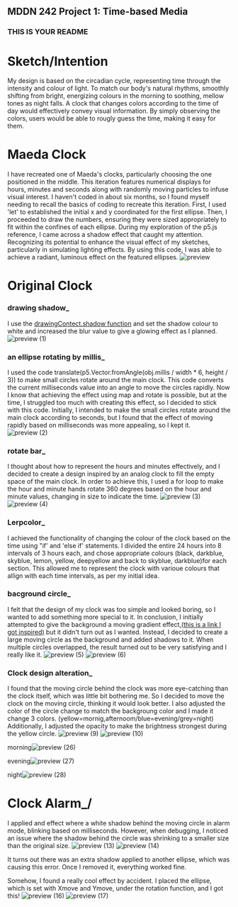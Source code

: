 ## MDDN 242 Project 1: Time-based Media  

### THIS IS YOUR README

# Sketch/Intention

My design is based on the circadian cycle, representing time through the intensity and colour of light. To match our body's natural rhythms, smoothly shifting from bright, energizing colours in the morning to soothing, mellow tones as night falls.
A clock that changes colors according to the time of day would effectively convey visual information. By simply observing the colors, users would be able to rougly guess the time, making it easy for them. 

# Maeda Clock

I have recreated one of Maeda's clocks, particularly choosing the one positioned in the middle. This iteration features numerical displays for hours, minutes and seconds along with randomly moving particles to infuse visual interest.
I haven't coded in about six months, so I found myself needing to recall the basics of coding to recreate this iteration. First, I used 'let' to established the initial x and y coordinated for the first ellipse. Then, I proceeded to draw the numbers, ensuring they were sized appropriately to fit within the confines of each ellipse.
During my exploration of the p5.js reference, I came across a shadow effect that caught my attention. Recognizing its potential to enhance the visual effect of my sketches, particularly in simulating lighting effects. By using this code, I was able to achieve a radiant, luminous effect on the featured ellipses.
![preview](https://github.com/23-2-DSDN242/time-based-media-lucycocoa/assets/140350024/47a69aee-3cdb-4b00-b29b-eeaea655fcf0)



# Original Clock

### drawing shadow_
I use the [drawingContect.shadow function](https://p5js.org/reference/#/p5/drawingContext) and set the shadow colour to white and increased the blur value to give a glowing effect as I planned.
![preview (1)](https://github.com/23-2-DSDN242/time-based-media-lucycocoa/assets/140350024/1630d5dd-f945-41ae-8bad-587b3cfd8583)



### an ellipse rotating by millis_
I used the code translate(p5.Vector.fromAngle(obj.millis / width * 6, height / 3)) to make small circles rotate around the main clock. This code converts the current milliseconds value into an angle to move the circles rapidly. Now I know that achieving the effect using map and rotate is possible, but at the time, I struggled too much with creating this effect, so I decided to stick with this code. Initially, I intended to make the small circles rotate around the main clock according to seconds, but I found that the effect of moving rapidly based on milliseconds was more appealing, so I kept it.
![preview (2)](https://github.com/23-2-DSDN242/time-based-media-lucycocoa/assets/140350024/ad086873-c937-42dd-937e-b899afe36de2)

### rotate bar_
I thought about how to represent the hours and minutes effectively, and I decided to create a design inspired by an analog clock to fill the empty space of the main clock. In order to achieve this, I used a for loop to make the hour and minute hands rotate 360 degrees based on the hour and minute values, changing in size to indicate the time.
![preview (3)](https://github.com/23-2-DSDN242/time-based-media-lucycocoa/assets/140350024/0d40e7d8-aa2e-4165-9ee8-1532dac46800)
![preview (4)](https://github.com/23-2-DSDN242/time-based-media-lucycocoa/assets/140350024/774e86f0-c862-479c-ac10-3b56bcf5adec)


### Lerpcolor_
I achieved the functionality of changing the colour of the clock based on the time using "if' and 'else if' statements. I divided the entire 24 hours into 8 intervals of 3 hours each, and chose appropriate colours (black, darkblue, skyblue, lemon, yellow, deepyellow and back to skyblue, darkblue)for each section. This allowed me to represent the clock with varioue colours that allign with each time intervals, as per my initial idea.

### bacground circle_
I felt that the design of my clock was too simple and looked boring, so I wanted to add something more special to it. In conclusion, I initially attempted to give the background a moving gradient effect,[(this is a link I got inspired)](https://www.youtube.com/watch?v=D6EiRSRhsbQ) but it didn't turn out as I wanted. Instead, I decided to create a large moving circle as the background and added shadows to it. When multiple circles overlapped, the result turned out to be very satisfying and I really like it.
![preview (5)](https://github.com/23-2-DSDN242/time-based-media-lucycocoa/assets/140350024/38d644c0-9522-4889-83c2-7cef65ec82ab)
![preview (6)](https://github.com/23-2-DSDN242/time-based-media-lucycocoa/assets/140350024/39fbff8e-31b0-4f32-a7ad-07ccf1ea4692)



### Clock design alteration_
I found that the moving circle behind the clock was more eye-catching than the clock itself, which was little bit bothering me. So I decided to move the clock on the moving circle, thinking it would look better. I also adjusted the color of the circle change to match the backgroung color and I made it change 3 colors. (yellow=mornig,afternoom/blue=evening/grey=night) Additionally, I adjusted the opacity to make the brightness strongest during the yellow circle.
![preview (9)](https://github.com/23-2-DSDN242/time-based-media-lucycocoa/assets/140350024/936c0017-51f6-4a70-91a6-1a176f493566)
![preview (10)](https://github.com/23-2-DSDN242/time-based-media-lucycocoa/assets/140350024/f2983e72-6c6b-40ed-aa09-516361acc72e)

morning![preview (26)](https://github.com/23-2-DSDN242/time-based-media-lucycocoa/assets/140350024/9833c0ae-7c49-4907-99f3-1d7d8175073b)

evening![preview (27)](https://github.com/23-2-DSDN242/time-based-media-lucycocoa/assets/140350024/d05349e4-c016-4f26-8d2e-3ace95d95410)

night![preview (28)](https://github.com/23-2-DSDN242/time-based-media-lucycocoa/assets/140350024/4c97d05f-7751-49ec-b739-84e3556375d1)

# Clock Alarm_/
I applied and effect where a white shadow behind the moving circle in alarm mode, blinking based on milliseconds. However, when debugging, I noticed an issue where the shadow behind the circle was shrinking to a smaller size than the original size.
![preview (13)](https://github.com/23-2-DSDN242/time-based-media-lucycocoa/assets/140350024/41658071-0417-4a42-b053-bfa6ff9b8325)
![preview (14)](https://github.com/23-2-DSDN242/time-based-media-lucycocoa/assets/140350024/7dde598f-4f7d-4359-a247-e7dffd04328e)

It turns out there was an extra shadow applied to another ellipse, which was causing this error. Once I removed it, everything worked fine.

Somehow, I found a really cool effect by accident. I placed the ellipse, which is set with Xmove and Ymove, under the rotation function, and I got this! 
![preview (16)](https://github.com/23-2-DSDN242/time-based-media-lucycocoa/assets/140350024/14d973c2-7409-4711-b94e-4cbd442e29f6)
![preview (17)](https://github.com/23-2-DSDN242/time-based-media-lucycocoa/assets/140350024/12323a75-5d34-4f76-b781-e4600594bc3a)

